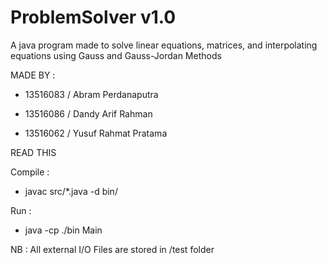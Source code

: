 # ProblemSolver v1.0

A java program made to solve linear equations, matrices, and interpolating equations using Gauss and Gauss-Jordan Methods



MADE BY : 

- 13516083 / Abram Perdanaputra 


- 13516086 / Dandy Arif Rahman 


- 13516062 / Yusuf Rahmat Pratama



READ THIS 

Compile : 

  - javac src/*.java -d bin/

Run :

  - java -cp ./bin Main

NB : All external I/O Files are stored in /test folder
